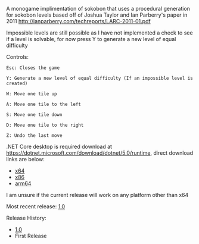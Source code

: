 A monogame implimentation of sokobon that uses a procedural generation for sokobon levels based off of Joshua Taylor and Ian Parberry's paper in 2011 http://ianparberry.com/techreports/LARC-2011-01.pdf

Impossible levels are still possible as I have not implemented a check to see if a level is solvable, for now press Y to generate a new level of equal difficulty

Controls:

    Esc: Closes the game

    Y: Generate a new level of equal difficulty (If an impossible level is created)

    W: Move one tile up

    A: Move one tile to the left

    S: Move one tile down

    D: Move one tile to the right

    Z: Undo the last move

.NET Core desktop is required download at https://dotnet.microsoft.com/download/dotnet/5.0/runtime, direct download links are below:

* [x64](https://dotnet.microsoft.com/download/dotnet/thank-you/runtime-desktop-5.0.7-windows-x64-installer)
* [x86](https://dotnet.microsoft.com/download/dotnet/thank-you/runtime-desktop-5.0.7-windows-x86-installer)
* [arm64](https://dotnet.microsoft.com/download/dotnet/thank-you/runtime-desktop-5.0.7-windows-arm64-installer)

I am unsure if the current release will work on any platform other than x64


Most recent release: [1.0](https://github.com/rpg7000/Monogame_Sokobon/releases/tag/v1.0)

Release History:
* [1.0](https://github.com/rpg7000/Monogame_Sokobon/releases/tag/v1.0)
 * First Release
